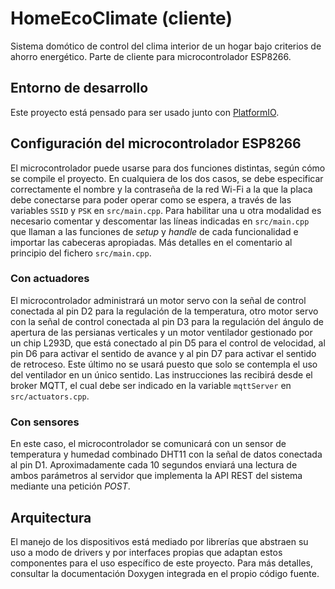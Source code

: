 # HomeEcoClimate (cliente)

Sistema domótico de control del clima interior de un hogar bajo criterios de ahorro energético. Parte de cliente para microcontrolador ESP8266.

## Entorno de desarrollo

Este proyecto está pensado para ser usado junto con [PlatformIO](https://platformio.org/).

## Configuración del microcontrolador ESP8266

El microcontrolador puede usarse para dos funciones distintas, según cómo se compile el proyecto. En cualquiera de los dos casos, se debe
especificar correctamente el nombre y la contraseña de la red Wi-Fi a la que la placa debe conectarse para poder operar como se espera, a través
de las variables `SSID` y `PSK` en `src/main.cpp`. Para habilitar una u otra modalidad es necesario comentar y descomentar las líneas indicadas
en `src/main.cpp` que llaman a las funciones de _setup_ y _handle_ de cada funcionalidad e importar las cabeceras apropiadas. Más detalles en el
comentario al principio del fichero `src/main.cpp`.

### Con actuadores

El microcontrolador administrará un motor servo con la señal de control conectada al pin D2 para la regulación de la temperatura,
otro motor servo con la señal de control conectada al pin D3 para la regulación del ángulo de apertura de las persianas verticales y un motor
ventilador gestionado por un chip L293D, que está conectado al pin D5 para el control de velocidad, al pin D6 para activar el sentido de avance
y al pin D7 para activar el sentido de retroceso. Este último no se usará puesto que solo se contempla el uso del ventilador en un único sentido.
Las instrucciones las recibirá desde el broker MQTT, el cual debe ser indicado en la variable `mqttServer` en `src/actuators.cpp`.

### Con sensores

En este caso, el microcontrolador se comunicará con un sensor de temperatura y humedad combinado DHT11 con la señal de datos conectada al pin
D1. Aproximadamente cada 10 segundos enviará una lectura de ambos parámetros al servidor que implementa la API REST del sistema mediante una
petición _POST_.

## Arquitectura

El manejo de los dispositivos está mediado por librerías que abstraen su uso a modo de drivers y por interfaces propias que adaptan estos
componentes para el uso específico de este proyecto. Para más detalles, consultar la documentación Doxygen integrada en el propio código fuente.
